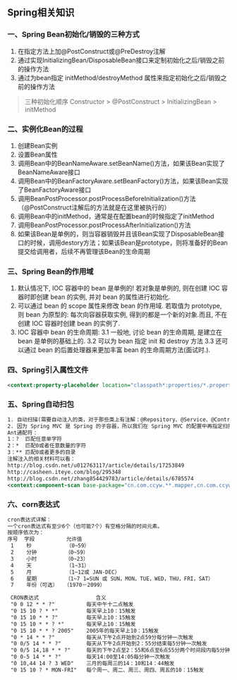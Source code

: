 ## Spring相关知识
### 一、Spring Bean初始化/销毁的三种方式
1. 在指定方法上加@PostConstruct或@PreDestroy注解
2. 通过实现InitializingBean/DisposableBean接口来定制初始化之后/销毁之前的操作方法
3. 通过为bean指定 initMethod/destroyMethod 属性来指定初始化之后/销毁之前的操作方法

> 三种初始化顺序
> Constructor > @PostConstruct > InitializingBean > initMethod

### 二、实例化Bean的过程
1. 创建Bean实例
2. 设置Bean属性
3. 调用Bean中的BeanNameAware.setBeanName()方法，如果该Bean实现了BeanNameAware接口
4. 调用Bean中的BeanFactoryAware.setBeanFactory()方法，如果该Bean实现了BeanFactoryAware接口
5. 调用BeanPostProcessor.postProcessBeforeInitialization()方法（@PostConstruct注解后的方法就是在这里被执行的）
6. 调用Bean中的initMethod，通常是在配置bean的时候指定了initMethod
7. 调用BeanPostProcessor.postProcessAfterInitialization()方法
8. 如果该Bean是单例的，则当容器销毁并且该Bean实现了DisposableBean接口的时候，调用destory方法；如果该Bean是prototype，则将准备好的Bean提交给调用者，后续不再管理该Bean的生命周期

### 三、Spring Bean的作用域
1. 默认情况下, IOC 容器中的 bean 是单例的! 若对象是单例的, 则在创建 IOC 容器时即创建 bean 的实例, 并对 bean 的属性进行初始化.
2. 可以通过 bean 的 scope 属性来修改 bean 的作用域. 若取值为 prototype, 则 bean 为原型的: 每次向容器获取实例, 得到的都是一个新的对象.而且, 不在创建 IOC 容器时创建 bean 的实例了.
3. IOC 容器中 bean 的生命周期:
   3.1 一般地, 讨论 bean 的生命周期, 是建立在 bean 是单例的基础上的.
   3.2 可以为 bean 指定 init 和 destroy 方法
   3.3 还可以通过 bean 的后置处理器来更加丰富 bean 的生命周期方法(面试时.).

### 四、Spring引入属性文件
```xml
<context:property-placeholder location="classpath*:properties/*.properties"/>
```

### 五、Spring自动扫包
```xml
1. 自动扫描(需要自动注入的类，对于那些类上有注解：@Repository、@Service、@Controller、@Component都进行注入)
2. 因为 Spring MVC 是 Spring 的子容器，所以我们在 Spring MVC 的配置中再指定扫描 Controller 的注解，这里是父容器的配置地方
Ant通配符：
1：?  匹配任意单字符
2：*  匹配0或者任意数量的字符
3：** 匹配0或者更多的目录
注解注入的相关材料可以看：
http://blog.csdn.net/u012763117/article/details/17253849
http://casheen.iteye.com/blog/295348
http://blog.csdn.net/zhang854429783/article/details/6785574
<context:component-scan base-package="cn.com.ccyw.**.mapper,cn.com.ccyw.**.dao,cn.com.ccyw.**.service"/>
```

### 六、corn表达式
```xml
cron表达式详解：
一个cron表达式有至少6个（也可能7个）有空格分隔的时间元素。
按顺序依次为：
序号  字段          允许值                                                     允许的特殊字符
 1    秒           （0~59）                                                    , - * /
 2    分钟         （0~59）                                                    , - * /
 3    小时         （0~23）                                                    , - * /
 4    天           （1~31）                                                    , - * ? / L W C
 5    月           （1~12或 JAN-DEC）                                          , - * /
 6    星期         （1~7 1=SUN 或 SUN，MON，TUE，WED，THU，FRI，SAT）           , - * ? / L C #
 7    年份（可选）  （1970－2099）                                              , - * /

 CRON表达式                  含义
 "0 0 12 * * ?"          每天中午十二点触发
 "0 15 10 ? * *"         每天早上10：15触发
 "0 15 10 * * ?"         每天早上10：15触发
 "0 15 10 * * ? *"       每天早上10：15触发
 "0 15 10 * * ? 2005"    2005年的每天早上10：15触发
 "0 * 14 * * ?"          每天从下午2点开始到2点59分每分钟一次触发
 "0 0/5 14 * * ?"        每天从下午2点开始到2：55分结束每5分钟一次触发
 "0 0/5 14,18 * * ?"     每天的下午2点至2：55和6点至6点55分两个时间段内每5分钟一次触发
 "0 0-5 14 * * ?"        每天14:00至14:05每分钟一次触发
 "0 10,44 14 ? 3 WED"    三月的每周三的14：10和14：44触发
 "0 15 10 ? * MON-FRI"   每个周一、周二、周三、周四、周五的10：15触发
```